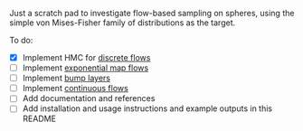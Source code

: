 Just a scratch pad to investigate flow-based sampling on spheres, using the simple von Mises-Fisher family of distributions as the target.

To do:
- [x] Implement HMC for [discrete flows](https://arxiv.org/abs/2002.02428)
- [ ] Implement [exponential map flows](https://arxiv.org/abs/2002.02428)
- [ ] Implement [bump layers](https://arxiv.org/abs/2110.00351)
- [ ] Implement [continuous flows](https://arxiv.org/pdf/2006.10605v2.pdf)
- [ ] Add documentation and references
- [ ] Add installation and usage instructions and example outputs in this README
